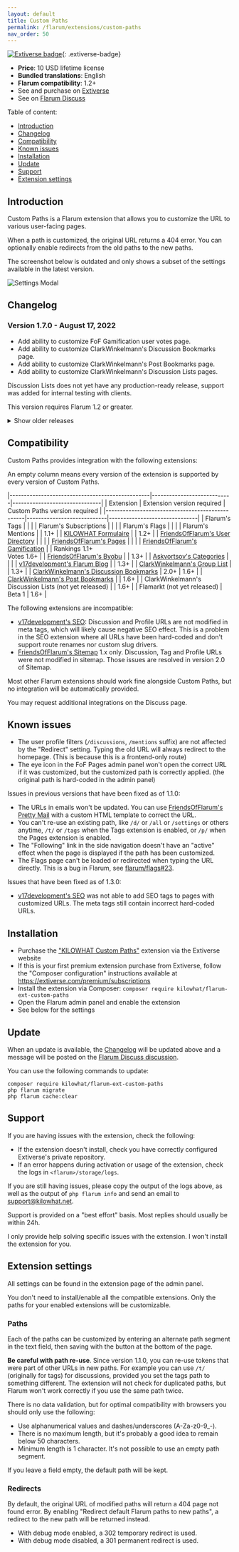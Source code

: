 ```yaml
---
layout: default
title: Custom Paths
permalink: /flarum/extensions/custom-paths
nav_order: 50
---
```


[![Extiverse badge](https://extiverse.com/extension/kilowhat/flarum-ext-custom-paths/badge)](https://extiverse.com/extension/kilowhat/flarum-ext-custom-paths){: .extiverse-badge}

- **Price**: 10 USD lifetime license
- **Bundled translations**: English
- **Flarum compatibility**: 1.2+
- See and purchase on [Extiverse](https://extiverse.com/extension/kilowhat/flarum-ext-custom-paths)
- See on [Flarum Discuss](https://discuss.flarum.org/d/23872)

Table of content:

- [Introduction](#introduction)
- [Changelog](#changelog)
- [Compatibility](#compatibility)
- [Known issues](#known-issues)
- [Installation](#installation)
- [Update](#update)
- [Support](#support)
- [Extension settings](#extension-settings)

## Introduction

Custom Paths is a Flarum extension that allows you to customize the URL to various user-facing pages.

When a path is customized, the original URL returns a 404 error.
You can optionally enable redirects from the old paths to the new paths.

The screenshot below is outdated and only shows a subset of the settings available in the latest version.

<div class="picture-row">
<img src="/medias/extensions/custom-paths/settings.png" alt="Settings Modal" style="max-width: 300px;">
</div>

## Changelog

### Version 1.7.0 - August 17, 2022

- Add ability to customize FoF Gamification user votes page.
- Add ability to customize ClarkWinkelmann's Discussion Bookmarks page.
- Add ability to customize ClarkWinkelmann's Post Bookmarks page.
- Add ability to customize ClarkWinkelmann's Discussion Lists pages.

Discussion Lists does not yet have any production-ready release, support was added for internal testing with clients.

This version requires Flarum 1.2 or greater.

<details markdown="1">
<summary markdown="span">Show older releases</summary>

### Version 1.6.0 - August 27, 2021

- Add ability to customize Flamarkt pages.

Flamarkt does not yet have any production-ready release, support was added for internal testing with clients.

### Version 1.5.0 - June 9, 2021

- Flarum 1.0+ compatibility.

This version can be installed on Flarum 1.0.0 and all future 1.x versions.
It will be automatically installed when you upgrade to Flarum 1.0 by following the official release guide.

### Version 1.4.0 - March 23, 2021

- Flarum beta 16 compatibility.

This version can only be installed on Flarum beta 16 and will automatically be installed when you migrate to Flarum beta 16 with Flarum's official instructions.

### Version 1.3.0 - February 27, 2021

- Add ability to customize v17development's Flarum Blog pages.
- Add ability to customize FriendsOfFlarum's Byobu pages.
- Add ability to customize ClarkWinkelmann's Group List page.
- Fix v17development's SEO inability to add SEO tags to customized pages.
- Fix issue when setting a customized page as homepage.

### Version 1.2.0 - January 18, 2021

- Add ability to customize Formulaire standalone form and submission URLs.

### Version 1.1.0 - December 27, 2020

- Flarum beta 15 compatibility.
- Add ability to customize FoF Gamification rankings page.
- Add ability to customize the user profile page filters (`/discussions`, `/mentions`).
- Add ability to re-use paths.

This version can only be installed on Flarum beta 15 and will automatically be installed when you migrate to Flarum beta 15 with Flarum's official instructions.

### Version 1.0.3 - November 3, 2020

- Flarum beta 14 compatibility.
- Fix `/u/<username>/mentions` not being affected by the `/u/` customization.

This version can only be installed on Flarum beta 14 and will automatically be installed when you migrate to Flarum beta 14 with Flarum's official instructions.

### Version 1.0.2 - May 22, 2020

- Fix issues with loading order.

### Version 1.0.1 - May 20, 2020

- Fix issues with original paths that include variables.

### Version 1.0.0 - May 20, 2020

Initial release.

</details>

## Compatibility

Custom Paths provides integration with the following extensions:

An empty column means every version of the extension is supported by every version of Custom Paths.

|-------------------------------------------------|----------------------------|-------------------------------|
| Extension                                       | Extension version required | Custom Paths version required |
|-------------------------------------------------|----------------------------|-------------------------------|
| Flarum's Tags                                                                |      |      |
| Flarum's Subscriptions                                                       |      |      |
| Flarum's Flags                                                               |      |      |
| Flarum's Mentions                                                            |      | 1.1+ |
| [KILOWHAT Formulaire](/flarum/extensions/formulaire)                         |      | 1.2+ |
| [FriendsOfFlarum's User Directory](https://discuss.flarum.org/d/5682)        |      |      |
| [FriendsOfFlarum's Pages](https://discuss.flarum.org/d/18301)                |      |      |
| [FriendsOfFlarum's Gamification](https://discuss.flarum.org/d/20671)         |      | Rankings 1.1+<br>Votes 1.6+ |
| [FriendsOfFlarum's Byobu](https://discuss.flarum.org/d/4762)                 |      | 1.3+ |
| [Askvortsov's Categories](https://discuss.flarum.org/d/23184)                |      |      |
| [v17development's Flarum Blog](https://discuss.flarum.org/d/25392)           |      | 1.3+ |
| [ClarkWinkelmann's Group List](https://discuss.flarum.org/d/25386)           |      | 1.3+ |
| [ClarkWinkelmann's Discussion Bookmarks](https://discuss.flarum.org/d/25357) | 2.0+ | 1.6+ |
| [ClarkWinkelmann's Post Bookmarks](https://discuss.flarum.org/d/25386)       |      | 1.6+ |
| ClarkWinkelmann's Discussion Lists (not yet released)                        |      | 1.6+ |
| Flamarkt (not yet released)                                                  | Beta 1 | 1.6+ |

The following extensions are incompatible:

- [v17development's SEO](https://discuss.flarum.org/d/18316): Discussion and Profile URLs are not modified in meta tags, which will likely cause negative SEO effect. This is a problem in the SEO extension where all URLs have been hard-coded and don't support route renames nor custom slug drivers.
- [FriendsOfFlarum's Sitemap](https://discuss.flarum.org/d/14941) 1.x only. Discussion, Tag and Profile URLs were not modified in sitemap. Those issues are resolved in version 2.0 of Sitemap.

Most other Flarum extensions should work fine alongside Custom Paths, but no integration will be automatically provided.

You may request additional integrations on the Discuss page.

## Known issues

- The user profile filters (`/discussions`, `/mentions` suffix) are not affected by the "Redirect" setting. Typing the old URL will always redirect to the homepage. (This is because this is a frontend-only route)
- The eye icon in the FoF Pages admin panel won't open the correct URL if it was customized, but the customized path is correctly applied. (the original path is hard-coded in the admin panel)

Issues in previous versions that have been fixed as of 1.1.0:

- The URLs in emails won't be updated. You can use [FriendsOfFlarum's Pretty Mail](https://discuss.flarum.org/d/11178) with a custom HTML template to correct the URL.
- You can't re-use an existing path, like `/d/` or `/all` or `/settings` or others anytime, `/t/` or `/tags` when the Tags extension is enabled, or `/p/` when the Pages extension is enabled.
- The "Following" link in the side navigation doesn't have an "active" effect when the page is displayed if the path has been customized.
- The Flags page can't be loaded or redirected when typing the URL directly. This is a bug in Flarum, see [flarum/flags#23](https://github.com/flarum/flags/pull/23).

Issues that have been fixed as of 1.3.0:

- [v17development's SEO](https://discuss.flarum.org/d/18316) was not able to add SEO tags to pages with customized URLs. The meta tags still contain incorrect hard-coded URLs.

## Installation

- Purchase the ["KILOWHAT Custom Paths"](https://extiverse.com/extension/kilowhat/flarum-ext-custom-paths) extension via the Extiverse website
- If this is your first premium extension purchase from Extiverse, follow the "Composer configuration" instructions available at <https://extiverse.com/premium/subscriptions>
- Install the extension via Composer: `composer require kilowhat/flarum-ext-custom-paths`
- Open the Flarum admin panel and enable the extension
- See below for the settings

## Update

When an update is available, the [Changelog](#changelog) will be updated above and a message will be posted on the [Flarum Discuss discussion](https://discuss.flarum.org/d/23872).

You can use the following commands to update:

    composer require kilowhat/flarum-ext-custom-paths
    php flarum migrate
    php flarum cache:clear

## Support

If you are having issues with the extension, check the following:

- If the extension doesn't install, check you have correctly configured Extiverse's private repository.
- If an error happens during activation or usage of the extension, check the logs in `<flarum>/storage/logs`.

If you are still having issues, please copy the output of the logs above, as well as the output of `php flarum info` and send an email to <support@kilowhat.net>.

Support is provided on a "best effort" basis.
Most replies should usually be within 24h.

I only provide help solving specific issues with the extension.
I won't install the extension for you.

## Extension settings

All settings can be found in the extension page of the admin panel.

You don't need to install/enable all the compatible extensions.
Only the paths for your enabled extensions will be customizable.

### Paths

Each of the paths can be customized by entering an alternate path segment in the text field, then saving with the button at the bottom of the page.

**Be careful with path re-use**.
Since version 1.1.0, you can re-use tokens that were part of other URLs in new paths.
For example you can use `/t/` (originally for tags) for discussions, provided you set the tags path to something different.
The extension will not check for duplicated paths, but Flarum won't work correctly if you use the same path twice.

There is no data validation, but for optimal compatibility with browsers you should only use the following:

- Use alphanumerical values and dashes/underscores (A-Za-z0-9_-).
- There is no maximum length, but it's probably a good idea to remain below 50 characters.
- Minimum length is 1 character. It's not possible to use an empty path segment.

If you leave a field empty, the default path will be kept.

### Redirects

By default, the original URL of modified paths will return a 404 page not found error.
By enabling "Redirect default Flarum paths to new paths", a redirect to the new path will be returned instead.

- With debug mode enabled, a 302 temporary redirect is used.
- With debug mode disabled, a 301 permanent redirect is used.
